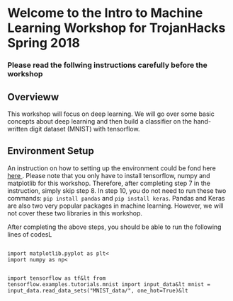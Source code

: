 <h1>Welcome to the Intro to Machine Learning Workshop for TrojanHacks Spring 2018</h1>

<h3>Please read the follwing instructions carefully before the workshop</h3>
<h2>Overvieww</h2>

This workshop will focus on deep learning. We will go over some basic concepts about deep learning and then build a classifier on the hand-written digit dataset (MNIST) with tensorflow.

<h2>Environment Setup</h2>

<p>An instruction on how to setting up the environment could be fond here <a href = "http://caisplusplus.usc.edu/blog/curriculum/environment_setup"> here </a>. Please note that you only have to install tensorflow, numpy and matplotlib for this workshop. Therefore, after completing step 7 in the instruction, simply skip step 8. In step 10, you do not need to run these two commands: <code class="language-bash">pip install pandas</code> and <code class="language-bash">pip install keras</code>. Pandas and Keras are also two very popular packages in machine learning. However, we will not cover these two libraries in this workshop.</p>

<p>After completing the above steps, you should be able to run the following lines of codesL</p>
<code class="language-python">
import matplotlib.pyplot as plt&lt
import numpy as np&lt

import tensorflow as tf&lt
from tensorflow.examples.tutorials.mnist import input_data&lt
mnist = input_data.read_data_sets("MNIST_data/", one_hot=True)&lt	
</code>